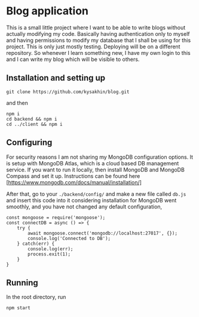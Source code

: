 # Blog application 
This is a small little project where I want to be able to write blogs without actually modifying my code. Basically having authentication only to myself and having permissions to modify my database that I shall be using for this project. This is only just mostly testing. Deploying will be on a different repository. 
So whenever I learn something new, I have my own login to this and I can write my blog which will be visible to others.

## Installation and setting up

```shell
git clone https://github.com/kysakhin/blog.git
```
and then
```shell
npm i 
cd backend && npm i 
cd ../client && npm i
```

## Configuring
For security reasons I am not sharing my MongoDB configuration options. It is setup with MongoDB Atlas, which is a cloud based DB management service. If you want to run it locally, then install MongoDB and MongoDB Compass and set it up. Instructions can be found here [https://www.mongodb.com/docs/manual/installation/]

After that, go to your `./backend/config/` and make a new file called `db.js` and insert this code into it 
considering installation for MongoDB went smoothly, and you have not changed any default configuration, 
```shell
const mongoose = require('mongoose');
const connectDB = async () => {
    try {
        await mongoose.connect('mongodb://localhost:27017', {});
        console.log('Connected to DB');
    } catch(err) {
        console.log(err);
        process.exit(1);
    }
}
```


## Running
In the root directory, run
```shell
npm start
```
